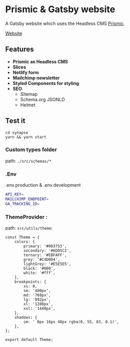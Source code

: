 # Prismic & Gatsby website

A Gatsby website which uses the Headless CMS [Prismic](https://prismic.io/).

[Website](https://test-synapse.netlify.app/)

## Features

- **Prismic as Headless CMS**
- **Slices**
- **Netlify form**
- **Mailchimp newsletter**
- **Styled Components for styling**
- **SEO**
  - Sitemap
  - Schema.org JSONLD
  - Helmet

## Test it

```shell
cd synapse
yarn && yarn start
```

### Custom types folder

path: `./src/schemas/*`

### .Env

.env.production & .env.development

```sh
API_KEY=
MAILCHIMP_ENDPOINT=
GA_TRACKING_ID=
```

### ThemeProvider :

path: `src/utils/theme`:

```JS
const Theme = {
	colors: {
		primary: '#003753',
		secondary: '#6DD5C2',
		ternary: '#EBFAFF',
		grey: '#C4D0D4',
		lightGrey: '#E5E5E5',
		black: '#000',
		white: '#fff',
	},
	breakpoints: {
		xs: 0,
		sm: '480px',
		md: '768px',
		lg: '992px',
		xl: '1280px',
		xxl: '1440px',
	},
	shadows: {
		sm: ' 0px 16px 48px rgba(0, 55, 83, 0.1)',
	},
};

export default Theme;
```
